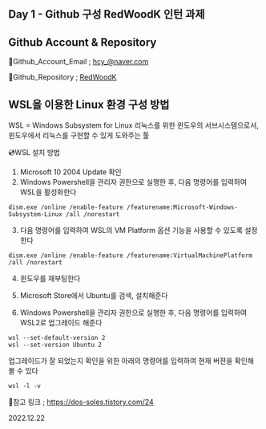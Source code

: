 Day 1 - Github 구성
RedWoodK 인턴 과제
---

Github Account & Repository
---

📧Github_Account_Email ; <hcy_@naver.com>

📂Github_Repository ; [RedWoodK](https://github.com/ChangYeonHwang/RWK_Intern_Report)


WSL을 이용한 Linux 환경 구성 방법
---
WSL = Windows Subsystem for Linux
리눅스를 위한 윈도우의 서브시스템으로서, 윈도우에서 리눅스를 구현할 수 있게 도와주는 툴


💿WSL 설치 방법

1. Microsoft 10 2004 Update 확인
2. Windows Powershell을 관리자 권한으로 실행한 후, 다음 명령어를 입력하여 WSL을 활성화한다

```
dism.exe /online /enable-feature /featurename:Microsoft-Windows-Subsystem-Linux /all /norestart
```
 
3. 다음 명령어를 입력하여 WSL의 VM Platform 옵션 기능을 사용할 수 있도록 설정한다

```
dism.exe /online /enable-feature /featurename:VirtualMachinePlatform /all /norestart
``` 

4.  윈도우를 재부팅한다

5. Microsoft Store에서 Ubuntu를 검색, 설치해준다

6. Windows Powershell을 관리자 권한으로 실행한 후, 다음 명령어를 입력하여 WSL2로 업그레이드 해준다

```
wsl --set-default-version 2
wsl --set-version Ubuntu 2
```

   업그레이드가 잘 되었는지 확인을 위한 아래의 명령어를 입력하여 현재 버젼을 확인해 볼 수 있다

```
wsl -l -v
```

 📎참고 링크 ; <https://dos-soles.tistory.com/24>

2022.12.22
